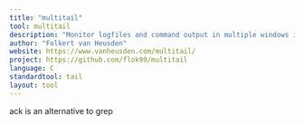 ```yaml
---
title: "multitail"
tool: multitail
description: "Monitor logfiles and command output in multiple windows in a terminal, colorize, filter and merge"
author: "Folkert van Heusden"
website: https://www.vanheusden.com/multitail/
project: https://github.com/flok99/multitail
language: C
standardtool: tail
layout: tool
---
```


ack is an alternative to grep

